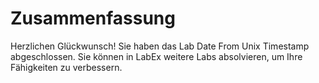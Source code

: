 # Zusammenfassung

Herzlichen Glückwunsch! Sie haben das Lab Date From Unix Timestamp abgeschlossen. Sie können in LabEx weitere Labs absolvieren, um Ihre Fähigkeiten zu verbessern.
